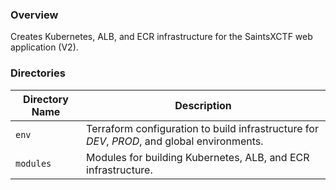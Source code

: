### Overview

Creates Kubernetes, ALB, and ECR infrastructure for the SaintsXCTF web application (V2).

### Directories

| Directory Name    | Description                                                                                     |
|-------------------|-------------------------------------------------------------------------------------------------|
| `env`             | Terraform configuration to build infrastructure for *DEV*, *PROD*, and global environments.     |
| `modules`         | Modules for building Kubernetes, ALB, and ECR infrastructure.                                   |